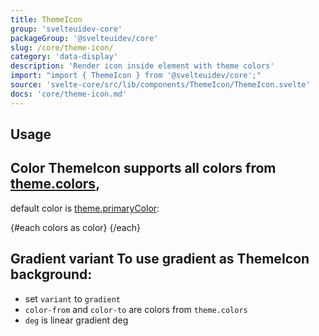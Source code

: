 ```yaml
---
title: ThemeIcon
group: 'svelteuidev-core'
packageGroup: '@svelteuidev/core'
slug: /core/theme-icon/
category: 'data-display'
description: 'Render icon inside element with theme colors'
import: "import { ThemeIcon } from '@svelteuidev/core';"
source: 'svelte-core/src/lib/components/ThemeIcon/ThemeIcon.svelte'
docs: 'core/theme-icon.md'
---
```


<script>
	import { ThemeIcon } from '@svelteuidev/core';
	import { Gear } from 'radix-icons-svelte';
	import { Heading, Preview, colors } from 'components';

	const variants = ['filled', 'light', 'outline'];

	const themeIcon = `
    <script>
        import { ThemeIcon } from '@svelteuidev/core'
        import { Gear } from 'radix-icons-svelte'
    <\/script>
	
	<ThemeIcon variant="light" radius="xl" size="xl" color="cyan">
		<Gear \/>
	<\/ThemeIcon>
	<ThemeIcon variant="outline" radius="xs" color="red">
		<Gear \/>
	<\/ThemeIcon>
	<ThemeIcon radius="md" size="lg" color="yellow">
		<Gear \/>
	<\/ThemeIcon>
    `;
	const themeIconColor = `
    <script>
        import { ThemeIcon } from '@svelteuidev/core'
        import { Gear } from 'radix-icons-svelte'
    <\/script>

	{#each colors as color}
        <ThemeIcon color={color}>
            <Gear \/>
        <\/ThemeIcon>
	{/each}
    `;
	const themeIconGradient = `
    <script>
        import { ThemeIcon } from '@svelteuidev/core'
        import { Gear } from 'radix-icons-svelte'
    <\/script>

	<ThemeIcon size="lg" variant="gradient" gradient={{ from: 'indigo', to: 'cyan', deg: 45 }}>
		<Gear size={20} \/>
	<\/ThemeIcon>
	<ThemeIcon size="lg" variant="gradient" gradient={{ from: 'teal', to: 'lime', deg: 105 }}>
		<Gear size={20} \/>
	<\/ThemeIcon>
	<ThemeIcon size="lg" variant="gradient" gradient={{ from: 'teal', to: 'blue', deg: 60 }}>
		<Gear size={20} \/>
	<\/ThemeIcon>
	<ThemeIcon size="lg" variant="gradient" gradient={{ from: 'orange', to: 'red', deg: 45 }}>
		<Gear size={20} \/>
	<\/ThemeIcon>
	<ThemeIcon size="lg" variant="gradient" gradient={{ from: 'green', to: 'pink', deg: 35 }}>
		<Gear size={20} \/>
	<\/ThemeIcon>
    `;
</script>

<Heading />

## Usage

<Preview code={themeIcon}>
	<ThemeIcon variant="light" radius="xl" size="xl" color="cyan">
		<Gear />
	</ThemeIcon>
	<ThemeIcon variant="outline" radius="xs" color="red">
		<Gear />
	</ThemeIcon>
	<ThemeIcon radius="md" size="lg" color="yellow">
		<Gear />
	</ThemeIcon>
</Preview>

## Color ThemeIcon supports all colors from [theme.colors](/theming/extend-theme/#default-colors),
default color is [theme.primaryColor](/theming/extend-theme/#primary-color):

<Preview cols={14} code={themeIconColor}>
	{#each colors as color}
        <ThemeIcon color={color}>
            <Gear />
        </ThemeIcon>
	{/each}
</Preview>

## Gradient variant To use gradient as ThemeIcon background: 

- set `variant` to `gradient` 
- `color-from` and `color-to` are colors from `theme.colors` 
- `deg` is linear gradient deg

<Preview cols={5} code={themeIconGradient}>
	<ThemeIcon size="lg" variant="gradient" gradient={{ from: 'indigo', to: 'cyan', deg: 45 }}>
		<Gear size={20} />
	</ThemeIcon>
	<ThemeIcon size="lg" variant="gradient" gradient={{ from: 'teal', to: 'lime', deg: 105 }}>
		<Gear size={20} />
	</ThemeIcon>
	<ThemeIcon size="lg" variant="gradient" gradient={{ from: 'teal', to: 'blue', deg: 60 }}>
		<Gear size={20} />
	</ThemeIcon>
	<ThemeIcon size="lg" variant="gradient" gradient={{ from: 'orange', to: 'red', deg: 45 }}>
		<Gear size={20} />
	</ThemeIcon>
	<ThemeIcon size="lg" variant="gradient" gradient={{ from: 'green', to: 'pink', deg: 35 }}>
		<Gear size={20} />
	</ThemeIcon>
</Preview>
